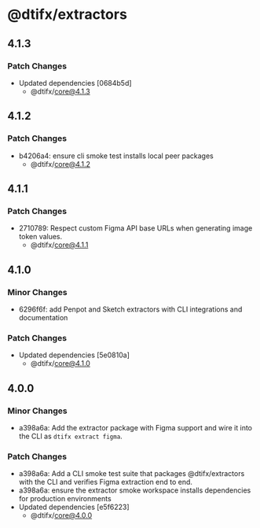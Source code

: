 # @dtifx/extractors

## 4.1.3

### Patch Changes

- Updated dependencies [0684b5d]
  - @dtifx/core@4.1.3

## 4.1.2

### Patch Changes

- b4206a4: ensure cli smoke test installs local peer packages
  - @dtifx/core@4.1.2

## 4.1.1

### Patch Changes

- 2710789: Respect custom Figma API base URLs when generating image token values.
  - @dtifx/core@4.1.1

## 4.1.0

### Minor Changes

- 6296f6f: add Penpot and Sketch extractors with CLI integrations and documentation

### Patch Changes

- Updated dependencies [5e0810a]
  - @dtifx/core@4.1.0

## 4.0.0

### Minor Changes

- a398a6a: Add the extractor package with Figma support and wire it into the CLI as
  `dtifx extract figma`.

### Patch Changes

- a398a6a: Add a CLI smoke test suite that packages @dtifx/extractors with the CLI and verifies
  Figma extraction end to end.
- a398a6a: ensure the extractor smoke workspace installs dependencies for production environments
- Updated dependencies [e5f6223]
  - @dtifx/core@4.0.0
